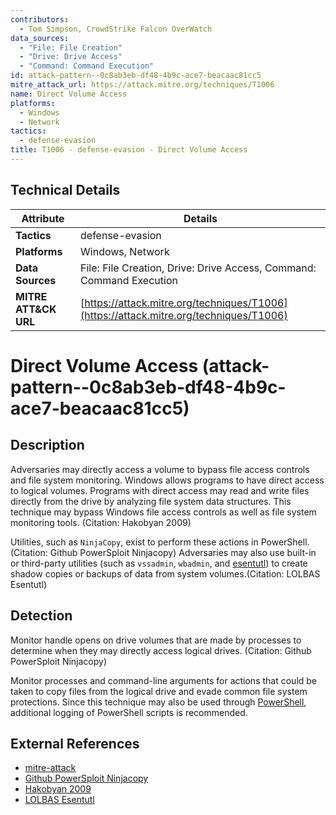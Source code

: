 ```yaml
---
contributors:
  - Tom Simpson, CrowdStrike Falcon OverWatch
data_sources:
  - "File: File Creation"
  - "Drive: Drive Access"
  - "Command: Command Execution"
id: attack-pattern--0c8ab3eb-df48-4b9c-ace7-beacaac81cc5
mitre_attack_url: https://attack.mitre.org/techniques/T1006
name: Direct Volume Access
platforms:
  - Windows
  - Network
tactics:
  - defense-evasion
title: T1006 - defense-evasion - Direct Volume Access
---
```


## Technical Details

| Attribute | Details |
|-----------|----------|
| **Tactics** | defense-evasion |
| **Platforms** | Windows, Network |
| **Data Sources** | File: File Creation, Drive: Drive Access, Command: Command Execution |
| **MITRE ATT&CK URL** | [https://attack.mitre.org/techniques/T1006](https://attack.mitre.org/techniques/T1006) |

# Direct Volume Access (attack-pattern--0c8ab3eb-df48-4b9c-ace7-beacaac81cc5)

## Description
Adversaries may directly access a volume to bypass file access controls and file system monitoring. Windows allows programs to have direct access to logical volumes. Programs with direct access may read and write files directly from the drive by analyzing file system data structures. This technique may bypass Windows file access controls as well as file system monitoring tools. (Citation: Hakobyan 2009)

Utilities, such as `NinjaCopy`, exist to perform these actions in PowerShell.(Citation: Github PowerSploit Ninjacopy) Adversaries may also use built-in or third-party utilities (such as `vssadmin`, `wbadmin`, and [esentutl](https://attack.mitre.org/software/S0404)) to create shadow copies or backups of data from system volumes.(Citation: LOLBAS Esentutl)

## Detection
Monitor handle opens on drive volumes that are made by processes to determine when they may directly access logical drives. (Citation: Github PowerSploit Ninjacopy)

Monitor processes and command-line arguments for actions that could be taken to copy files from the logical drive and evade common file system protections. Since this technique may also be used through [PowerShell](https://attack.mitre.org/techniques/T1059/001), additional logging of PowerShell scripts is recommended.

## External References
- [mitre-attack](https://attack.mitre.org/techniques/T1006)
- [Github PowerSploit Ninjacopy](https://github.com/PowerShellMafia/PowerSploit/blob/master/Exfiltration/Invoke-NinjaCopy.ps1)
- [Hakobyan 2009](http://www.codeproject.com/Articles/32169/FDump-Dumping-File-Sectors-Directly-from-Disk-usin)
- [LOLBAS Esentutl](https://lolbas-project.github.io/lolbas/Binaries/Esentutl/)
